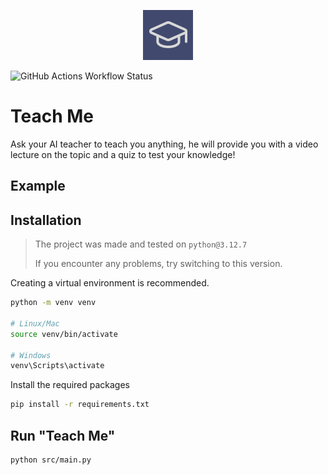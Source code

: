 <p align="center">
    <img src="src/assets/logo.png" alt="Logo" width="80" height="80">
</p>

![GitHub Actions Workflow Status](https://img.shields.io/github/actions/workflow/status/matthieuEv/teach-me/python_tests.yml?style=for-the-badge)

# Teach Me

Ask your AI teacher to teach you anything, he will provide you with a video lecture on the topic and a quiz to test your knowledge!

## Example


## Installation

> The project was made and tested on `python@3.12.7`
>
> If you encounter any problems, try switching to this version.

Creating a virtual environment is recommended.
```bash
python -m venv venv

# Linux/Mac
source venv/bin/activate

# Windows
venv\Scripts\activate
```

Install the required packages
```bash
pip install -r requirements.txt
```

## Run "Teach Me"

```bash
python src/main.py
```
